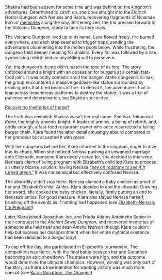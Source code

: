 Shakira had been absent for some time and was behind on the kingdom’s adventures. Determined to catch up, she dove straight into the Eldritch Horror Dungeon with Nerissa and Raora, recovering fragments of Ninomae Ina’nis’ [memories](https://www.youtube.com/live/3cr3DLpyB60?feature=shared\&t=2640) along the way. Still energized, the trio pressed forward to the Volcanic Dungeon, ready to face its fiery trials.

The Volcanic Dungeon lived up to its name. Lava flowed freely, fire burned everywhere, and each step seemed to trigger traps, sending the adventurers plummeting into the molten pools below. While frustrating, the dungeon held deeper meaning for Shakira. Every fall was followed by a rise, symbolizing rebirth and an unyielding will to persevere.

Yet, the dungeon’s theme didn’t match the tone of its lore. The story unfolded around a knight with an obsession for burgers at a certain fast-food joint. It was oddly comedic amid the danger. At the dungeon’s climax, the group encountered a massive goddess-like statue surrounded by orbiting orbs that fired beams of fire. To defeat it, the adventurers had to leap across treacherous platforms to destroy the statue. It was a trial of patience and determination, but Shakira succeeded.

[Recovering memories of herself](#embed:https://www.youtube.com/embed/3cr3DLpyB60?si=Kx0hG8yTKkUwMq1G\&start=7508)

The truth was revealed: Shakira wasn’t her real name. She was *Takanashi Kiara*, the mighty phoenix knight. A leader of armies, a being of rebirth, and, oddly enough, a fast-food restaurant owner who once resurrected a failing burger chain. Kiara found the latter detail amusingly absurd compared to her grandeur but accepted it with grace.

With the dungeons behind her, Kiara returned to the kingdom, eager to dive into its chaos. When she noticed Nerissa pushing an unwanted marriage onto Elizabeth, someone Kiara deeply cared for, she decided to intervene. Nerissa’s claim of being pregnant with Elizabeth’s child led Kiara to propose an utterly bizarre solution: having Nerissa [*"pee on redstone to see if it turned green."*](https://www.youtube.com/live/3cr3DLpyB60?feature=shared\&t=13378) It was nonsensical but effectively confused Nerissa.

The absurdity didn’t stop there. Nerissa claimed a baby chicken as proof of her and Elizabeth’s child. At this, Kiara decided to end the charade. Drawing her sword, she cooked the baby chicken, literally, firmly putting an end to Nerissa’s antics. For good measure, Kiara also slayed Nerissa herself, brushing off the events as if nothing had happened (see [Elizabeth-Nerissa: I'm Pregnant!](#edge:liz-nerissa))

Later, Kiara joined Jyonathan, Ina, and Frieda Adams Antoinette Senior in their conquest to the *Ancient Sewer Dungeon*, and recovered [memories](https://www.youtube.com/live/3cr3DLpyB60?feature=shared\&t=10767) of someone she held near and dear-*Amelia Watson* (though Kiara couldn't help but express her disappointment when her entire mythical existence had been reduced to a *borgur lady*).

To cap off the day, she participated in Elizabeth’s tournament. The competition was fierce, with the final battle between her and Gonathon becoming an epic showdown. The stakes were high, and the outcome would determine the ultimate champion. However, winning was only part of the story, as Kiara's true intention for wanting victory was much more special (see [Kiara-Gonathon: The Oranges](#edge:kiara-gigi))
